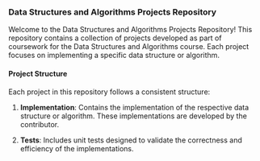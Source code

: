 ### Data Structures and Algorithms Projects Repository

Welcome to the Data Structures and Algorithms Projects Repository! This repository contains a collection of projects developed as part of coursework for the Data Structures and Algorithms course. Each project focuses on implementing a specific data structure or algorithm.

#### Project Structure
Each project in this repository follows a consistent structure:

1. **Implementation**: Contains the implementation of the respective data structure or algorithm. These implementations are developed by the contributor.
   
2. **Tests**: Includes unit tests designed to validate the correctness and efficiency of the implementations.


